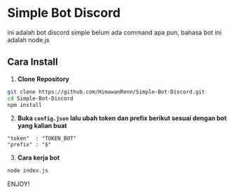 # Simple Bot Discord
 ini adalah bot discord simple belum ada command apa pun, bahasa bot ini adalah node.js

## Cara Install

1. **Clone Repository**
```bash
git clone https://github.com/HimawanRenn/Simple-Bot-Discord.git
cd Simple-Bot-Discord
npm install
```

2. **Buka ```config.json``` lalu ubah token dan prefix berikut sesuai dengan bot yang kalian buat**
```
"token"  : "TOKEN_BOT"
"prefix" : "$"

```

3. **Cara kerja bot**
```bash
node index.js
```

ENJOY!
